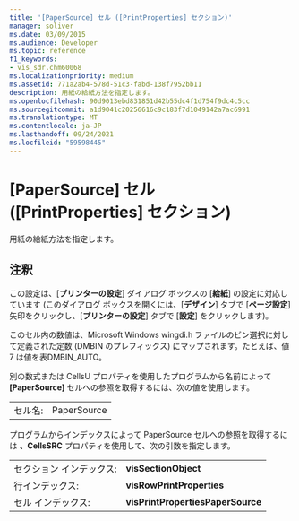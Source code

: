 ```yaml
---
title: '[PaperSource] セル ([PrintProperties] セクション)'
manager: soliver
ms.date: 03/09/2015
ms.audience: Developer
ms.topic: reference
f1_keywords:
- vis_sdr.chm60068
ms.localizationpriority: medium
ms.assetid: 771a2ab4-578d-51c3-fabd-138f7952bb11
description: 用紙の給紙方法を指定します。
ms.openlocfilehash: 90d9013ebd831851d42b55dc4f1d754f9dc4c5cc
ms.sourcegitcommit: a1d9041c20256616c9c183f7d1049142a7ac6991
ms.translationtype: MT
ms.contentlocale: ja-JP
ms.lasthandoff: 09/24/2021
ms.locfileid: "59598445"
---
```

# <a name="papersource-cell-printproperties-section"></a>[PaperSource] セル ([PrintProperties] セクション)

用紙の給紙方法を指定します。 
  
## <a name="remarks"></a>注釈

この設定は、[**プリンターの設定**] ダイアログ ボックスの [**給紙**] の設定に対応しています (このダイアログ ボックスを開くには、[**デザイン**] タブで [**ページ設定**] 矢印をクリックし、[**プリンターの設定**] タブで [**設定**] をクリックします)。
  
このセル内の数値は、Microsoft Windows wingdi.h ファイルのビン選択に対して定義された定数 (DMBIN のプレフィックス) にマップされます。たとえば、値 7 は値を表DMBIN_AUTO。 
  
別の数式または CellsU プロパティを使用したプログラムから名前によって **[PaperSource]** セルへの参照を取得するには、次の値を使用します。 
  
|||
|:-----|:-----|
|セル名:  <br/> |PaperSource  <br/> |
   
プログラムからインデックスによって PaperSource セルへの参照を取得するには **、CellsSRC** プロパティを使用して、次の引数を指定します。 
  
|||
|:-----|:-----|
|セクション インデックス:  <br/> |**visSectionObject** <br/> |
|行インデックス:  <br/> |**visRowPrintProperties** <br/> |
|セル インデックス:  <br/> |**visPrintPropertiesPaperSource** <br/> |
   

